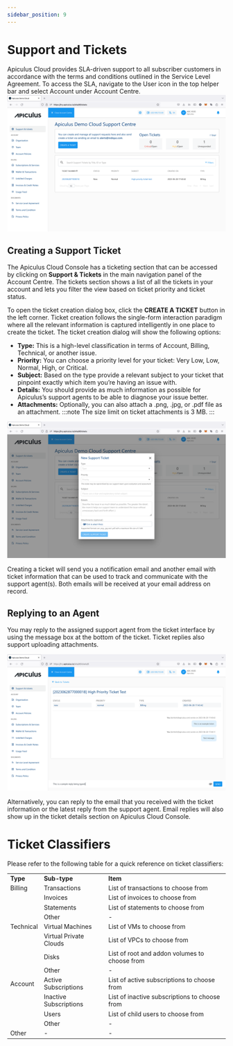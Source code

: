 ```yaml
---
sidebar_position: 9
---
```

# Support and Tickets
Apiculus Cloud provides SLA-driven support to all subscriber customers in accordance with the terms and conditions outlined in the Service Level Agreement. To access the SLA, navigate to the User icon in the top helper bar and select Account under Account Centre.
![Support and Tickets](img/SupportandTickets1.png)
## Creating a Support Ticket

The Apiculus Cloud Console has a ticketing section that can be accessed by clicking on **Support & Tickets** in the main navigation panel of the Account Centre. The tickets section shows a list of all the tickets in your account and lets you filter the view based on ticket priority and ticket status.

To open the ticket creation dialog box, click the **CREATE A TICKET** button in the left corner. Ticket creation follows the single-form interaction paradigm where all the relevant information is captured intelligently in one place to create the ticket. The ticket creation dialog will show the following options:

- **Type:** This is a high-level classification in terms of Account, Billing, Technical, or another issue.
- **Priority:** You can choose a priority level for your ticket: Very Low, Low, Normal, High, or Critical.
- **Subject:** Based on the type provide a relevant subject to your ticket that pinpoint exactly which item you’re having an issue with.
- **Details:** You should provide as much information as possible for Apiculus’s support agents to be able to diagnose your issue better.
- **Attachments:** Optionally, you can also attach a .png, .jpg, or .pdf file as an attachment.
  :::note
	 The size limit on ticket attachments is 3 MB.
  ::: 

![Support and Tickets](img/SupportandTickets2.png)

Creating a ticket will send you a notification email and another email with ticket information that can be used to track and communicate with the support agent(s). Both emails will be received at your email address on record.

## Replying to an Agent

You may reply to the assigned support agent from the ticket interface by using the message box at the bottom of the ticket. Ticket replies also support uploading attachments.

![Support and Tickets](img/SupportandTickets3.png)

Alternatively, you can reply to the email that you received with the ticket information or the latest reply from the support agent. Email replies will also show up in the ticket details section on Apiculus Cloud Console.

# Ticket Classifiers

Please refer to the following table for a quick reference on ticket classifiers:

|   |   |   |
|---|---|---|
|**Type**|**Sub-type**|**Item**|
|Billing|Transactions|List of transactions to choose from|
||Invoices|List of invoices to choose from|
||Statements|List of statements to choose from|
||Other|-|
|Technical|Virtual Machines|List of VMs to choose from|
||Virtual Private Clouds|List of VPCs to choose from|
||Disks|List of root and addon volumes to choose from|
||Other|-|
|Account|Active Subscriptions|List of active subscriptions to choose from|
||Inactive Subscriptions|List of inactive subscriptions to choose from|
||Users|List of child users to choose from|
||Other|-|
|Other|-|-|





